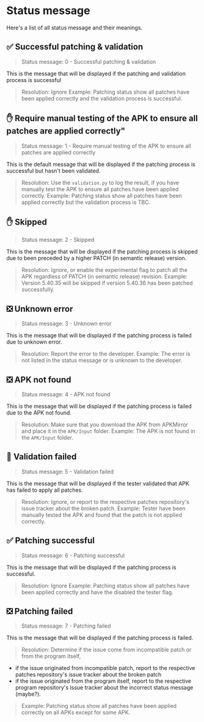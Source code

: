 # Status message
Here's a list of all status message and their meanings.

## ✅ Successful patching & validation
> Status message: 0 - Successful patching & validation

This is the message that will be displayed if the patching and validation process is successful

> Resolution: Ignore
> Example: Patching status show all patches have been applied correctly and the validation process is successful.

## ✋ Require manual testing of the APK to ensure all patches are applied correctly"
> Status message: 1 - Require manual testing of the APK to ensure all patches are applied correctly

This is the default message that will be displayed if the patching process is successful but hasn't been validated.

> Resolution: Use the `validation.py` to log the result, if you have manually test the APK to ensure all patches have been applied correctly.
> Example: Patching status show all patches have been applied correctly but the validation process is TBC.

## ✋ Skipped
> Status message: 2 - Skipped

This is the message that will be displayed if the patching process is skipped due to been preceded by a higher PATCH (in semantic release) version.

> Resolution: Ignore, or enable the experimental flag to patch all the APK regardless of PATCH (in semantic release) revision.
> Example: Version 5.40.35 will be skipped if version 5.40.36 has been patched successfully.

## ❎ Unknown error
> Status message: 3 - Unknown error

This is the message that will be displayed if the patching process is failed due to unknown error.

> Resolution: Report the error to the developer.
> Example: The error is not listed in the status message or is unknown to the developer.

## ❎ APK not found
> Status message: 4 - APK not found

This is the message that will be displayed if the patching process is failed due to the APK not found.

> Resolution: Make sure that you download the APK from APKMirror and place it in the `APK/Input` folder.
> Example: The APK is not found in the `APK/Input` folder.

## 🙅 Validation failed
> Status message: 5 - Validation failed

This is the message that will be displayed if the tester validated that APK has failed to apply all patches.

> Resolution: Ignore, or report to the respective patches repository's issue tracker about the broken patch.
> Example: Tester have been manually tested the APK and found that the patch is not applied correctly.

## ✅ Patching successful
> Status message: 6 - Patching successful

This is the message that will be displayed if the patching process is successful.

> Resolution: Ignore
> Example: Patching status show all patches have been applied correctly and have the disabled the tester flag.

## ❎ Patching failed
> Status message: 7 - Patching failed

This is the message that will be displayed if the patching process is failed.

> Resolution: Determine if the issue come from incompatible patch or from the program itself,
* if the issue originated from incompatible patch, report to the respective patches repository's issue tracker about the broken patch
* if the issue originated from the program itself, report to the respective program repository's issue tracker about the incorrect status message (maybe?).
> Example: Patching status show all patches have been applied correctly on all APKs except for some APK.
